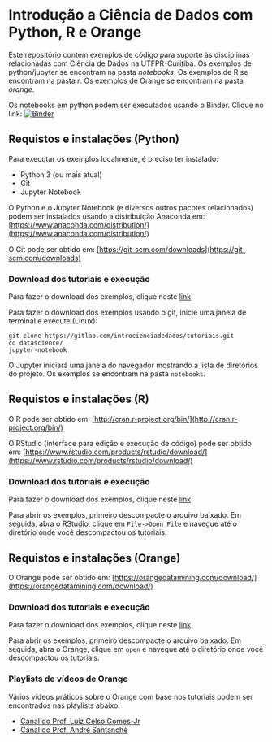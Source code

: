 # Introdução a Ciência de Dados com Python, R e Orange

Este repositório contém exemplos de código para suporte às disciplinas relacionadas com Ciência de Dados na UTFPR-Curitiba. Os exemplos de python/jupyter se encontram na pasta *notebooks*. Os exemplos de R se encontram na pasta *r*. Os exemplos de Orange se encontram na pasta *orange*.

Os notebooks em python podem ser executados usando o Binder. Clique no link: [![Binder](https://mybinder.org/badge_logo.svg)](https://mybinder.org/v2/gl/introcienciadedados%2Ftutoriais/HEAD)

## Requistos e instalações (Python)

Para executar os exemplos localmente, é preciso ter instalado:

- Python 3 (ou mais atual)
- Git 
- Jupyter Notebook

O Python e o Jupyter Notebook (e diversos outros pacotes relacionados) podem ser instalados usando a distribuição Anaconda em: [https://www.anaconda.com/distribution/](https://www.anaconda.com/distribution/)

O Git pode ser obtido em: [https://git-scm.com/downloads](https://git-scm.com/downloads)

###  Download dos tutoriais e execução

Para fazer o download dos exemplos, clique neste [link](https://gitlab.com/introcienciadedados/tutoriais/-/archive/master/tutoriais-master.zip)

Para fazer o download dos exemplos usando o git, inicie uma janela de terminal e execute (Linux):

```
git clone https://gitlab.com/introcienciadedados/tutoriais.git
cd datascience/
jupyter-notebook
```

O Jupyter iniciará uma janela do navegador mostrando a lista de diretórios do projeto. Os exemplos se encontram na pasta `notebooks`.

## Requistos e instalações (R)

O R pode ser obtido em: [http://cran.r-project.org/bin/](http://cran.r-project.org/bin/)

O RStudio (interface para edição e execução de código) pode ser obtido em: [https://www.rstudio.com/products/rstudio/download/](https://www.rstudio.com/products/rstudio/download/)

###  Download dos tutoriais e execução

Para fazer o download dos exemplos, clique neste [link](https://gitlab.com/introcienciadedados/tutoriais/-/archive/master/tutoriais-master.zip)

Para abrir os exemplos, primeiro descompacte o arquivo baixado. Em seguida, abra o RStudio, clique em `File->Open File` e navegue até o diretório onde você descompactou os tutoriais.

## Requistos e instalações (Orange)

O Orange pode ser obtido em: [https://orangedatamining.com/download/](https://orangedatamining.com/download/)

###  Download dos tutoriais e execução

Para fazer o download dos exemplos, clique neste [link](https://gitlab.com/introcienciadedados/tutoriais/-/archive/master/tutoriais-master.zip)

Para abrir os exemplos, primeiro descompacte o arquivo baixado. Em seguida, abra o Orange, clique em `open` e navegue até o diretório onde você descompactou os tutoriais.

### Playlists de vídeos de Orange

Vários vídeos práticos sobre o Orange com base nos tutoriais podem ser encontrados nas playlists abaixo:
 
 - [Canal do Prof. Luiz Celso Gomes-Jr](https://www.youtube.com/playlist?list=PLI_WaTKy-Dj3B_6bas_gbMx0AYiEZBGxk)
 - [Canal do Prof. André Santanchè](https://www.youtube.com/playlist?list=PL3JRjVnXiTBZoCdQ_llJRt7dmxpaFqVg0)

